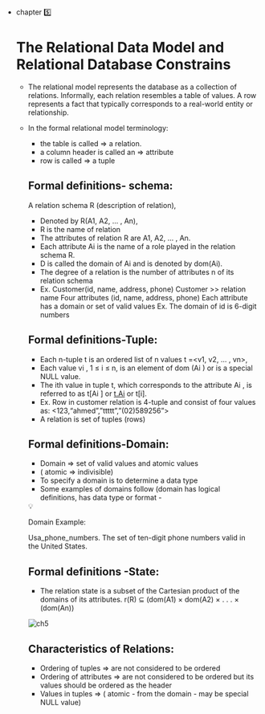 - chapter 5️⃣
    
    # The Relational Data Model and Relational Database Constrains
    
    - The relational model represents the database as
    a collection of relations. Informally, each relation
    resembles a table of values. A row represents a
    fact that typically corresponds to a real-world
    entity or relationship.
    - In the formal relational model terminology:
        - the table is called ⇒ a relation.
        - a column header is called an ⇒ attribute
        - row is called ⇒ a tuple
        
        ## Formal definitions- schema:
        
         A relation schema R (description of relation),
        
        - Denoted by R(A1, A2, ... , An),
        - R is the name of relation
        - The attributes of relation R are A1, A2, ... , An.
        - Each attribute Ai is the name of a role played in the relation schema R.
        - D is called the domain of Ai and is denoted by dom(Ai).
        - The degree of a relation is the number of attributes n of its relation schema
        - Ex. Customer(id, name, address, phone)
         Customer >> relation name
         Four attributes (id, name, address, phone)
         Each attribute has a domain or set of valid values
         Ex. The domain of id is 6-digit numbers
        
        ## Formal definitions-Tuple:
        
        - Each n-tuple t is an ordered list of n values t =<v1, v2, ... , vn>,
        - Each value vi , 1 ≤ i ≤ n, is an element of dom (Ai ) or is a special NULL
        value.
        - The ith value in tuple t, which corresponds to the attribute Ai , is
        referred to as t[Ai ] or [t.Ai](http://t.ai/) or t[i].
        - Ex. Row in customer relation is 4-tuple and consist of four values as:
                  <123,“ahmed”,”ttttt”,”(02)589256”>
        - A relation is set of tuples (rows)
        
        ## Formal definitions-Domain:
        
        - Domain ⇒ set of valid values and atomic values
        - ( atomic ⇒ indivisible)
        - To specify a domain is to determine a data type
        - Some examples of domains follow (domain has logical definitions, has data type or format -
        
        <aside>
        💡
        
        Domain Example:
        
        Usa_phone_numbers. The set of ten-digit phone        numbers valid in the United
        States.
        
        </aside>
        
        ## Formal definitions -State:
        
        - The relation state is a subset of the Cartesian product of the
        domains of its attributes.  r(R) ⊆ (dom(A1) × dom(A2) × . . . × (dom(An))
        
      ![ch5](https://github.com/user-attachments/assets/4f54b01e-1582-4b7d-87b7-58066b5d3e4d)

        
        ## Characteristics of Relations:
        
        - Ordering of tuples ⇒ are not considered to be ordered
        - Ordering of attributes ⇒ are not considered to be ordered but its values should be ordered as the header
        - Values in tuples ⇒ ( atomic - from the domain - may be special NULL value)
